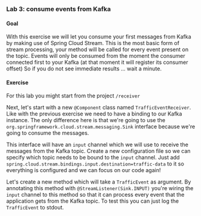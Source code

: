 ### Lab 3: consume events from Kafka
#### Goal
With this exercise we will let you consume your first messages from Kafka by making use of Spring Cloud Stream.
This is the most basic form of stream processing, your method will be called for every event present on the topic.
Events will only be consumed from the moment the consumer connected first to your Kafka (at that moment it will register its consumer offset)
So if you do not see immediate results ... wait a minute.

#### Exercise
For this lab you might start from the project `/receiver`

Next, let's start with a new `@Component` class named `TrafficEventReceiver`.
Like with the previous exercise we need to have a binding to our Kafka instance.
The only difference here is that we're going to use the `org.springframework.cloud.stream.messaging.Sink` interface because we're going to consume the messages.

This interface will have an `input` channel which we will use to receive the messages from the Kafka topic.
Create a new configuration file so we can specify which topic needs to be bound to the `input` channel.
Just add `spring.cloud.stream.bindings.input.destination=traffic-data` to it so everything is configured and we can focus on our code again!

Let's create a new method which will take a `TrafficEvent` as argument.
By annotating this method with `@StreamListener(Sink.INPUT)` you're wiring the `input` channel to this method so that it can process every event that the application gets from the Kafka topic.
To test this you can just log the `TrafficEvent` to stdout.
